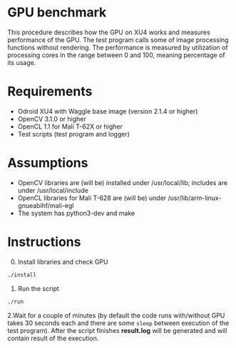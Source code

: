 # GPU benchmark

This procedure describes how the GPU on XU4 works and measures performance of the GPU. The test program calls some of image processing functions without rendering. The performance is measured by utilization of processing cores in the range between 0 and 100, meaning percentage of its usage.

# Requirements

* Odroid XU4 with Waggle base image (version 2.1.4 or higher)
* OpenCV 3.1.0 or higher
* OpenCL 1.1 for Mali T-62X or higher
* Test scripts (test program and logger)

# Assumptions

* OpenCV libraries are (will be) installed under /usr/local/lib; includes are under /usr/local/include
* OpenCL libraries for Mali T-628 are (will be) under /usr/lib/arm-linux-gnueabihf/mali-egl
* The system has python3-dev and make

# Instructions

0. Install libraries and check GPU
```bash
./install
```

1. Run the script
```bash
./run
```

2.Wait for a couple of minutes (by default the code runs with/without GPU takes 30 seconds each and there are some ```sleep``` between execution of the test program). After the script finishes __result.log__ will be generated and will contain result of the execution.